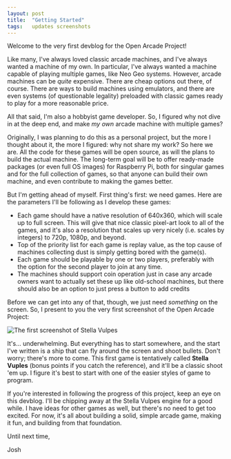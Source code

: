 ```yaml
---
layout: post
title:  "Getting Started"
tags:   updates screenshots
---
```


Welcome to the very first devblog for the Open Arcade Project!

Like many, I've always loved classic arcade machines, and I've always wanted a machine of my own. In particular, I've always wanted a machine capable of playing multiple games, like Neo Geo systems. However, arcade machines can be _quite_ expensive. There are cheap options out there, of course. There are ways to build machines using emulators, and there are even systems (of questionable legality) preloaded with classic games ready to play for a more reasonable price.

All that said, I'm also a hobbyist game developer. So, I figured why not dive in at the deep end, and make _my own_ arcade machine with multiple games?

Originally, I was planning to do this as a personal project, but the more I thought about it, the more I figured: why not share my work? So here we are. All the code for these games will be open source, as will the plans to build the actual machine. The long-term goal will be to offer ready-made packages (or even full OS images) for Raspberry Pi, both for singular games and for the full collection of games, so that anyone can build their own machine, and even contribute to making the games better.

But I'm getting ahead of myself. First thing's first: we need games. Here are the parameters I'll be following as I develop these games:
- Each game should have a native resolution of 640x360, which will scale up to full screen. This will give that nice classic pixel-art look to all of the games, and it's also a resolution that scales up very nicely (i.e. scales by integers) to 720p, 1080p, and beyond.
- Top of the priority list for each game is replay value, as the top cause of machines collecting dust is simply getting bored with the game(s).
- Each game should be playable by one or two players, preferably with the option for the second player to join at any time.
- The machines should support coin operation just in case any arcade owners want to actually set these up like old-school machines, but there should also be an option to just press a button to add credits

Before we can get into any of that, though, we just need _something_ on the screen. So, I present to you the very first screenshot of the Open Arcade Project:

![The first screenshot of Stella Vulpes](/open-arcade-project/img/screenshot.png)

It's... underwhelming. But everything has to start somewhere, and the start I've written is a ship that can fly around the screen and shoot bullets. Don't worry; there's more to come. This first game is tentatively called **Stella Vuples** (bonus points if you catch the reference), and it'll be a classic shoot 'em up. I figure it's best to start with one of the easier styles of game to program.

If you're interested in following the progress of this project, keep an eye on this devblog. I'll be chipping away at the Stella Vulpes engine for a good while. I have ideas for other games as well, but there's no need to get too excited. For now, it's all about building a solid, simple arcade game, making it fun, and building from that foundation.

Until next time,

Josh
